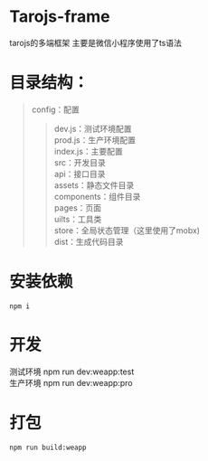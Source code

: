 # Tarojs-frame
tarojs的多端框架 主要是微信小程序使用了ts语法  
# 目录结构：  
> config：配置   
>>dev.js：测试环境配置  
>>prod.js：生产环境配置  
>>index.js：主要配置  
> src：开发目录  
>>api：接口目录   
assets：静态文件目录  
components：组件目录  
pages：页面  
uilts：工具类  
store：全局状态管理（这里使用了mobx)  
>dist：生成代码目录  
  
# 安装依赖  
    npm i  

# 开发  
   测试环境 npm run dev:weapp:test  
   生产环境 npm run dev:weapp:pro  
# 打包  
    npm run build:weapp  
    
